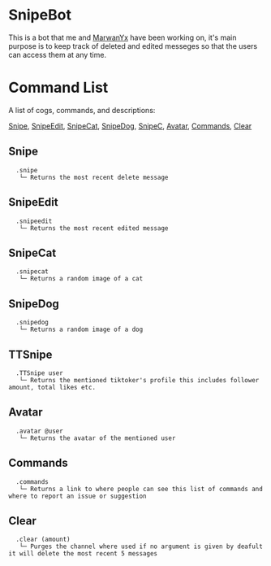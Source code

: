 # SnipeBot
This is a bot that me and [MarwanYx](https://github.com/Marwanyx) have been working on, it's main purpose is to keep track of deleted and edited messeges so that the users can access them at any time.

# Command List

A list of cogs, commands, and descriptions:

[Snipe](#Snipe), [SnipeEdit](#SnipeEdit), [SnipeCat](#SnipeCat), [SnipeDog](#SnipeDog), [SnipeC](#SnipeDog), [Avatar](#Avatar), [Commands](Commands), [Clear](Clear) 

## Snipe
	  .snipe 
	   └─ Returns the most recent delete message
## SnipeEdit
	  .snipeedit 
	   └─ Returns the most recent edited message
## SnipeCat
	  .snipecat
	   └─ Returns a random image of a cat
## SnipeDog
	  .snipedog
	   └─ Returns a random image of a dog
## TTSnipe
	  .TTSnipe user
	   └─ Returns the mentioned tiktoker's profile this includes follower amount, total likes etc.
## Avatar
	  .avatar @user
	   └─ Returns the avatar of the mentioned user   
## Commands
	  .commands
	   └─ Returns a link to where people can see this list of commands and where to report an issue or suggestion
## Clear
	  .clear (amount)
	   └─ Purges the channel where used if no argument is given by deafult it will delete the most recent 5 messages
	   
